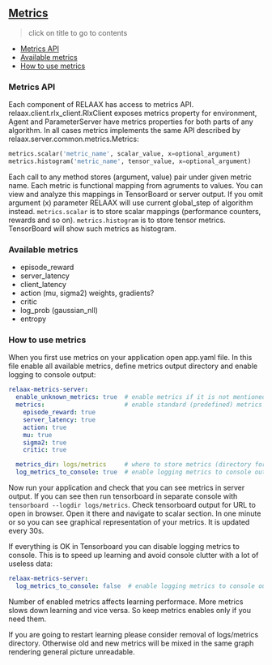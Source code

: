 ## [Metrics](../README.md#contents)
> click on title to go to contents
- [Metrics API](#metrics_api)
- [Available metrics](#available_metrics)
- [How to use metrics](#how_to_use_metrics)

<a href="#metrics_api"></a>
### Metrics API
Each component of RELAAX has access to metrics API. relaax.client.rlx_client.RlxClient exposes metrics property for environment, Agent and ParameterServer have metrics properties for both parts of any algorithm. In all cases metrics implements the same API described by relaax.server.common.metrics.Metrics:

```python
metrics.scalar('metric_name', scalar_value, x=optional_argument)
metrics.histogram('metric_name', tensor_value, x=optional_argument)
```
Each call to any method stores (argument, value) pair under given metric name. Each metric is functional mapping from agruments to values. You can view and analyze this mappings in TensorBoard or server output. If you omit argument (x) parameter RELAAX will use current global_step of algorithm instead.
`metrics.scalar` is to store scalar mappings (performance counters, rewards and so on).
`metrics.histogram` is to store tensor metrics. TensorBoard will show such metrics as histogram.

<a href="#available_metrics"></a>
### Available metrics

- episode_reward
- server_latency
- client_latency
- action (mu, sigma2) weights, gradients?
- critic
- log_prob (gaussian_nll)
- entropy

<a href="#how_to_use_metrics"></a>
### How to use metrics

When you first use metrics on your application open app.yaml file. In this file enable all available metrics, define metrics output directory and enable logging to console output:
```yaml
relaax-metrics-server:
  enable_unknown_metrics: true  # enable metrics if it is not mentioned in list below
  metrics:                      # enable standard (predefined) metrics
    episode_reward: true
    server_latency: true
    action: true
    mu: true
    sigma2: true
    critic: true

  metrics_dir: logs/metrics     # where to store metrics (directory for tensorboard)
  log_metrics_to_console: true  # enable logging metrics to console output
```

Now run your application and check that you can see metrics in server output. If you can see then run tensorboard in separate console with `tensorboard --logdir logs/metrics`. Check tensorboard output for URL to open in browser. Open it there and navigate to scalar section. In one minute or so you can see graphical representation of your metrics. It is updated every 30s.

If everything is OK in Tensorboard you can disable logging metrics to console. This is to speed up learning and avoid console clutter with a lot of useless data: 
```yaml
relaax-metrics-server:
  log_metrics_to_console: false  # enable logging metrics to console output
```

Number of enabled metrics affects learning performace. More metrics slows down learning and vice versa. So keep metrics enables only if you need them.

If you are going to restart learning please consider removal of logs/metrics directory. Otherwise old and new metrics will be mixed in the same graph rendering general picture unreadable.
